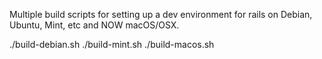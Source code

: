 Multiple build scripts for setting up a dev environment for rails on Debian, Ubuntu, Mint, etc and NOW macOS/OSX.

./build-debian.sh
./build-mint.sh
./build-macos.sh
